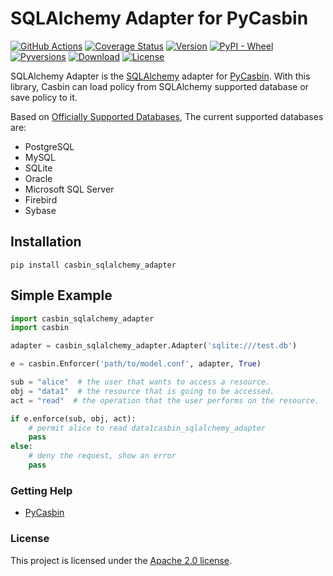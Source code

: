 SQLAlchemy Adapter for PyCasbin 
====

[![GitHub Actions](https://github.com/pycasbin/sqlalchemy-adapter/workflows/build/badge.svg?branch=master)](https://github.com/pycasbin/sqlalchemy-adapter/actions)
[![Coverage Status](https://coveralls.io/repos/github/pycasbin/sqlalchemy-adapter/badge.svg)](https://coveralls.io/github/pycasbin/sqlalchemy-adapter)
[![Version](https://img.shields.io/pypi/v/casbin_sqlalchemy_adapter.svg)](https://pypi.org/project/casbin_sqlalchemy_adapter/)
[![PyPI - Wheel](https://img.shields.io/pypi/wheel/casbin_sqlalchemy_adapter.svg)](https://pypi.org/project/casbin_sqlalchemy_adapter/)
[![Pyversions](https://img.shields.io/pypi/pyversions/casbin_sqlalchemy_adapter.svg)](https://pypi.org/project/casbin_sqlalchemy_adapter/)
[![Download](https://img.shields.io/pypi/dm/casbin_sqlalchemy_adapter.svg)](https://pypi.org/project/casbin_sqlalchemy_adapter/)
[![License](https://img.shields.io/pypi/l/casbin_sqlalchemy_adapter.svg)](https://pypi.org/project/casbin_sqlalchemy_adapter/)

SQLAlchemy Adapter is the [SQLAlchemy](https://www.sqlalchemy.org) adapter for [PyCasbin](https://github.com/casbin/pycasbin). With this library, Casbin can load policy from SQLAlchemy supported database or save policy to it.

Based on [Officially Supported Databases](http://www.sqlalchemy.org/), The current supported databases are:

- PostgreSQL
- MySQL
- SQLite
- Oracle
- Microsoft SQL Server
- Firebird
- Sybase

## Installation

```
pip install casbin_sqlalchemy_adapter
```

## Simple Example

```python
import casbin_sqlalchemy_adapter
import casbin

adapter = casbin_sqlalchemy_adapter.Adapter('sqlite:///test.db')

e = casbin.Enforcer('path/to/model.conf', adapter, True)

sub = "alice"  # the user that wants to access a resource.
obj = "data1"  # the resource that is going to be accessed.
act = "read"  # the operation that the user performs on the resource.

if e.enforce(sub, obj, act):
    # permit alice to read data1casbin_sqlalchemy_adapter
    pass
else:
    # deny the request, show an error
    pass
```


### Getting Help

- [PyCasbin](https://github.com/casbin/pycasbin)

### License

This project is licensed under the [Apache 2.0 license](LICENSE).
